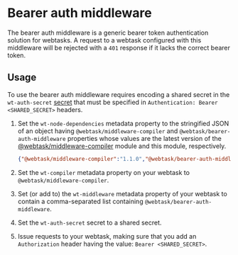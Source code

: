 # Bearer auth middleware

The bearer auth middleware is a generic bearer token authentication solution for webtasks. A request to a webtask configured with this middleware will be rejected with a `401` response if it lacks the correct bearer token.

## Usage

To use the bearer auth middleware requires encoding a shared secret in the `wt-auth-secret` [secret](https://webtask.io/docs/issue_parameters) that must be specified in `Authentication: Bearer <SHARED_SECRET>` headers.

1. Set the `wt-node-dependencies` metadata property to the stringified JSON of an object having `@webtask/middleware-compiler` and `@webtask/bearer-auth-middleware` properties whose values are the latest version of the [@webtask/middleware-compiler](../middleware-compiler) module and this module, respectively.

    ```json
    {"@webtask/middleware-compiler":"1.1.0","@webtask/bearer-auth-middleware":"1.1.0"}
    ```

2. Set the `wt-compiler` metadata property on your webtask to `@webtask/middleware-compiler`.

3. Set (or add to) the `wt-middleware` metadata property of your webtask to contain a comma-separated list containing `@webtask/bearer-auth-middleware`.

4. Set the `wt-auth-secret` secret to a shared secret.

5. Issue requests to your webtask, making sure that you add an `Authorization` header having the value: `Bearer <SHARED_SECRET>`.
